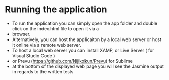 # Running the application

* To run the application you can simply open the app folder and double click on the index.html file to open it via a
* browser.
* Alternatively, you can host the applicaiton by a local web server or host it online via a remote web server.
* To host a local web server you can install XAMP, or Live Server ( for Visual Studio Code )
* or Prevu (<https://github.com/Nijikokun/Prevu)> for Sublime
* at the bottom of the displayed web page you will see the Jasmine output in regards to the written tests
